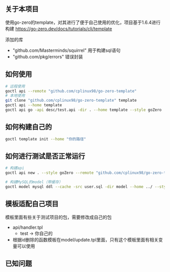 
## 关于本项目

使用go-zero的template，对其进行了便于自己使用的优化，项目基于1.6.4进行构建
https://go-zero.dev/docs/tutorials/cli/template

添加的库
- "github.com/Masterminds/squirrel"  用于构建sql语句
- "github.com/pkg/errors" 错误封装


## 如何使用

```bash
# 远程使用
goctl api --remote "github.com/cplinux98/go-zero-template"
# 本地使用
git clone "github.com/cplinux98/go-zero-template" template
goctl api --home template
goctl api go -api desc/test.api -dir . --home template --style goZero
```

## 如何构建自己的

```bash
goctl template init --home "你的路径"

```

## 如何进行测试是否正常运行

```bash
# 构建api
goctl api new . --style goZero --remote "github.com/cplinux98/go-zero-template"

# 构建MySQL的model（带缓存）
goctl model mysql ddl --cache -src user.sql -dir model --home ../ --style goZero

```


## 模板适配自己项目

模板里面有些关于测试项目的包，需要修改成自己的包
- api/handler.tpl
  - test -> 你自己的
- 根据id删除的函数模板在model/update.tpl里面，只有这个模板里面有相关变量可以使用

## 已知问题

